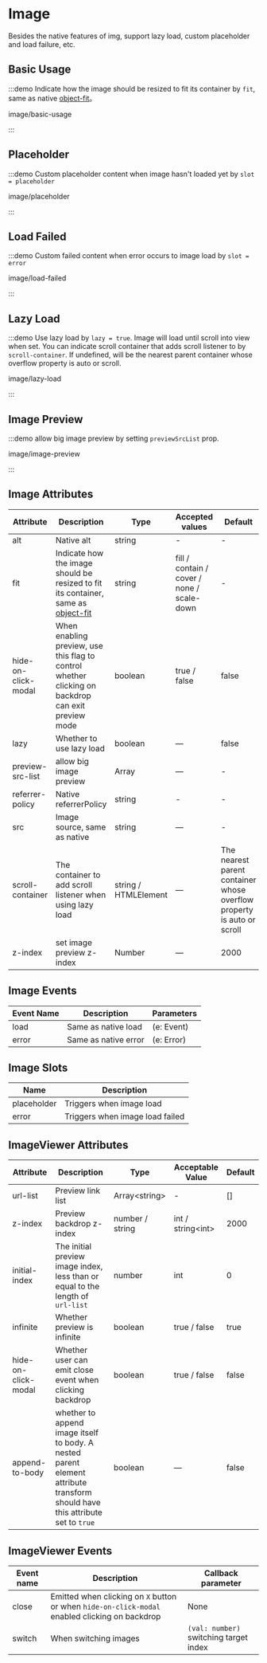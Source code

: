 # Image

Besides the native features of img, support lazy load, custom placeholder and load failure, etc.

<style lang="scss">
.demo-image {
  .block {
    padding: 30px 0;
    text-align: center;
    border-right: solid 1px var(--el-border-color-base);
    display: inline-block;
    width: 20%;
    box-sizing: border-box;
    vertical-align: top;
    &:last-child {
      border-right: none;
    }
  }

  .demonstration {
    display: block;
    color: var(--el-text-color-secondary);
    font-size: 14px;
    margin-bottom: 20px;
  }
}

.demo-image__placeholder,
.demo-image__error {
  @extend .demo-image;

  .block {
    width: 49%;
  }

  .el-image {
    padding: 0 5px;
    max-width: 300px;
    max-height: 200px;
  }

  .image-slot {
    display: flex;
    justify-content: center;
    align-items: center;
    width: 100%;
    height: 100%;
    background: #f5f7fa;
    color: var(--el-text-color-secondary);
    font-size: 14px;
  }
}

.demo-image__placeholder {
  .dot {
    animation: dot 2s infinite steps(3, start);
    overflow: hidden;
  }
}

.demo-image__error {
  .image-slot {
    font-size: 30px;
  }
  .el-image {
    width: 100%;
    height: 200px;
  }
}
</style>

## Basic Usage

:::demo Indicate how the image should be resized to fit its container by `fit`, same as native [object-fit](https://developer.mozilla.org/en-US/docs/Web/CSS/object-fit)。

image/basic-usage

:::

## Placeholder

:::demo Custom placeholder content when image hasn't loaded yet by `slot = placeholder`

image/placeholder

:::

## Load Failed

:::demo Custom failed content when error occurs to image load by `slot = error`

image/load-failed

:::

## Lazy Load

:::demo Use lazy load by `lazy = true`. Image will load until scroll into view when set. You can indicate scroll container that adds scroll listener to by `scroll-container`. If undefined, will be the nearest parent container whose overflow property is auto or scroll.

image/lazy-load

:::

## Image Preview

:::demo allow big image preview by setting `previewSrcList` prop.

image/image-preview

:::

## Image Attributes

| Attribute           | Description                                                                                                                                      | Type                 | Accepted values                            | Default                                                                |
| ------------------- | ------------------------------------------------------------------------------------------------------------------------------------------------ | -------------------- | ------------------------------------------ | ---------------------------------------------------------------------- |
| alt                 | Native alt                                                                                                                                       | string               | -                                          | -                                                                      |
| fit                 | Indicate how the image should be resized to fit its container, same as [object-fit](https://developer.mozilla.org/en-US/docs/Web/CSS/object-fit) | string               | fill / contain / cover / none / scale-down | -                                                                      |
| hide-on-click-modal | When enabling preview, use this flag to control whether clicking on backdrop can exit preview mode                                               | boolean              | true / false                               | false                                                                  |
| lazy                | Whether to use lazy load                                                                                                                         | boolean              | —                                          | false                                                                  |
| preview-src-list    | allow big image preview                                                                                                                          | Array                | —                                          | -                                                                      |
| referrer-policy     | Native referrerPolicy                                                                                                                            | string               | -                                          | -                                                                      |
| src                 | Image source, same as native                                                                                                                     | string               | —                                          | -                                                                      |
| scroll-container    | The container to add scroll listener when using lazy load                                                                                        | string / HTMLElement | —                                          | The nearest parent container whose overflow property is auto or scroll |
| z-index             | set image preview z-index                                                                                                                        | Number               | —                                          | 2000                                                                   |

## Image Events

| Event Name | Description          | Parameters |
| ---------- | -------------------- | ---------- |
| load       | Same as native load  | (e: Event) |
| error      | Same as native error | (e: Error) |

## Image Slots

| Name        | Description                     |
| ----------- | ------------------------------- |
| placeholder | Triggers when image load        |
| error       | Triggers when image load failed |

## ImageViewer Attributes

| Attribute           | Description                                                                                                                  | Type            | Acceptable Value    | Default |
| ------------------- | ---------------------------------------------------------------------------------------------------------------------------- | --------------- | ------------------- | ------- |
| url-list            | Preview link list                                                                                                            | Array\<string\> | -                   | []      |
| z-index             | Preview backdrop z-index                                                                                                     | number / string | int / string\<int\> | 2000    |
| initial-index       | The initial preview image index, less than or equal to the length of `url-list`                                              | number          | int                 | 0       |
| infinite            | Whether preview is infinite                                                                                                  | boolean         | true / false        | true    |
| hide-on-click-modal | Whether user can emit close event when clicking backdrop                                                                     | boolean         | true / false        | false   |
| append-to-body      | whether to append image itself to body. A nested parent element attribute transform should have this attribute set to `true` | boolean         | —                   | false   |

## ImageViewer Events

| Event name | Description                                                                                    | Callback parameter                     |
| ---------- | ---------------------------------------------------------------------------------------------- | -------------------------------------- |
| close      | Emitted when clicking on `X` button or when `hide-on-click-modal` enabled clicking on backdrop | None                                   |
| switch     | When switching images                                                                          | `(val: number)` switching target index |
